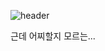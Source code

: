![header](https://capsule-render.vercel.app/api?type=rounded&color=gradient&height=200&section=header&text=시작이%20반&20render&fontSize=85&fontColor=3F3F3F&fontAlign=50)

근데 어찌할지 모르는...
